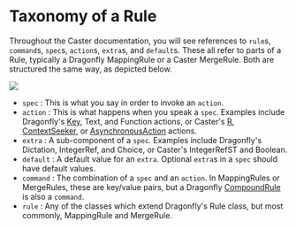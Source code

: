 # Taxonomy of a Rule

Throughout the Caster documentation, you will see references to `rule`s, `command`s, `spec`s, `action`s, `extra`s, and `default`s. These all refer to parts of a Rule, typically a Dragonfly MappingRule or a Caster MergeRule. Both are structured the same way, as depicted below.

<img src="https://github.com/dictation-toolbox/Caster/blob/master/caster/doc/img/terminology.png">

- `spec` : This is what you say in order to invoke an `action`.
- `action` : This is what happens when you speak a `spec`. Examples include Dragonfly's [Key](http://dragonfly.readthedocs.io/en/latest/actions.html#key-action), Text, and Function actions, or Caster's [R](http://caster.readthedocs.io/en/latest/caster/doc/readthedocs/ContextStack/#registeredaction), [ContextSeeker](http://caster.readthedocs.io/en/latest/caster/doc/readthedocs/ContextStack/#contextseeker), or [AsynchronousAction](http://caster.readthedocs.io/en/latest/caster/doc/readthedocs/ContextStack/#asynchronousaction) actions.
- `extra` : A sub-component of a `spec`. Examples include Dragonfly's Dictation, IntegerRef, and Choice, or Caster's IntegerRefST and Boolean.
- `default` : A default value for an `extra`. Optional `extra`s in a `spec` should have default values.
- `command` : The combination of a `spec` and an `action`. In MappingRules or MergeRules, these are key/value pairs, but a Dragonfly [CompoundRule](http://dragonfly.readthedocs.io/en/latest/_modules/dragonfly/grammar/rule_compound.html) is also a `command`.
- `rule` : Any of the classes which extend Dragonfly's Rule class, but most commonly, MappingRule and MergeRule.
